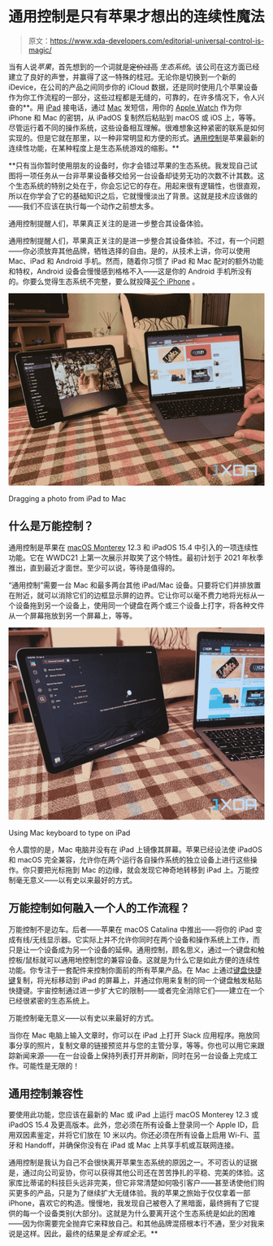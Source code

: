 # 通用控制是只有苹果才想出的连续性魔法

> 原文：<https://www.xda-developers.com/editorial-universal-control-is-magic/>

当有人说*苹果*，首先想到的一个词就是~~定价过高~~ *生态系统*。该公司在这方面已经建立了良好的声誉，并赢得了这一特殊的桂冠。无论你是切换到一个新的 iDevice，在公司的产品之间同步你的 iCloud 数据，还是同时使用几个苹果设备作为你工作流程的一部分，这些过程都是无缝的，可靠的，在许多情况下，令人兴奋的**。用 [iPad](https://www.xda-developers.com/best-ipad/) 接电话，通过 [Mac](https://www.xda-developers.com/best-macs/) 发短信，用你的 [Apple Watch](https://www.xda-developers.com/best-apple-watch/) 作为你 iPhone 和 Mac 的密钥，从 iPadOS 复制然后粘贴到 macOS 或 iOS 上，等等。尽管运行着不同的操作系统，这些设备相互理解。很难想象这种紧密的联系是如何实现的。但是它就在那里，以一种非常明显和方便的形式。[通用控制](https://www.xda-developers.com/how-to-use-universal-control/)是苹果最新的连续性功能，在某种程度上是生态系统游戏的缩影。**

 **只有当你暂时使用朋友的设备时，你才会错过苹果的生态系统。我发现自己试图将一项任务从一台非苹果设备移交给另一台设备却徒劳无功的次数不计其数。这个生态系统的特别之处在于，你会忘记它的存在。用起来很有逻辑性，也很直观，所以在你学会了它的基础知识之后，它就慢慢淡出了背景。这就是技术应该做的——我们不应该在执行每一个动作之前想太多。

通用控制提醒人们，苹果真正关注的是进一步整合其设备体验。

通用控制提醒人们，苹果真正关注的是进一步整合其设备体验。不过，有一个问题——你必须放弃其他品牌，牺牲选择的自由。是的，从技术上讲，你可以使用 Mac、iPad 和 Android 手机。然而，随着你习惯了 iPad 和 Mac 配对的额外功能和特权，Android 设备会慢慢感到格格不入——这是你的 Android 手机所没有的。你要么觉得生态系统不完整，要么就投降[买个 iPhone](https://www.xda-developers.com/best-iphone) 。

 <picture>![Universal Control demonstration](img/19c933a9c6a8f6f5e7edd47c25bdbb89.png)</picture> 

Dragging a photo from iPad to Mac

## 什么是万能控制？

通用控制是苹果在 [macOS Monterey](https://www.xda-developers.com/macos-monterey) 12.3 和 iPadOS 15.4 中引入的一项连续性功能。它在 WWDC21 上第一次展示并取笑了这个特性。最初计划于 2021 年秋季推出，直到最近才面世。至少可以说，等待是值得的。

“通用控制”需要一台 Mac 和最多两台其他 iPad/Mac 设备。只要将它们并排放置在附近，就可以消除它们的边框显示屏的边界。它让你可以毫不费力地将光标从一个设备拖到另一个设备上，使用同一个键盘在两个或三个设备上打字，将各种文件从一个屏幕拖放到另一个屏幕上，等等。

 <picture>![Universal Control demonstration](img/5bde654e882d8cf0ecf29a87179c9817.png)</picture> 

Using Mac keyboard to type on iPad

令人震惊的是，Mac 电脑并没有在 iPad 上镜像其屏幕。苹果已经设法使 iPadOS 和 macOS 完全兼容，允许你在两个运行各自操作系统的独立设备上进行这些操作。你只要把光标拖到 Mac 的边缘，就会发现它神奇地转移到 iPad 上。万能控制毫无意义——以有史以来最好的方式。

## 万能控制如何融入一个人的工作流程？

万能控制不是边车。后者——苹果在 macOS Catalina 中推出——将你的 iPad 变成有线/无线显示器。它实际上并不允许你同时在两个设备和操作系统上工作，而只是让一个设备成为另一个设备的延伸。通用控制，顾名思义，通过一个键盘和触控板/鼠标就可以通用地控制您的兼容设备。这就是为什么它是如此方便的连续性功能。你专注于一套配件来控制你面前的所有苹果产品。在 Mac 上通过[键盘快捷键](https://www.xda-developers.com/keyboard-shortcuts-mac/)复制，将光标移动到 iPad 的屏幕上，并通过你用来复制的同一个键盘触发粘贴快捷键。宇宙控制通过进一步扩大它的限制——或者完全消除它们——建立在一个已经很紧密的生态系统上。

万能控制毫无意义——以有史以来最好的方式。

当你在 Mac 电脑上输入文章时，你可以在 iPad 上打开 Slack 应用程序。拖放同事分享的照片，复制文章的链接预览并与您的主管分享，等等。你也可以用它来跟踪新闻来源——在一台设备上保持列表打开并刷新，同时在另一台设备上完成工作。可能性是无限的！

## 通用控制兼容性

要使用此功能，您应该在最新的 Mac 或 iPad 上运行 macOS Monterey 12.3 或 iPadOS 15.4 及更高版本。此外，您必须在所有设备上登录同一个 Apple ID，启用双因素鉴定，并将它们放在 10 米以内。你还必须在所有设备上启用 Wi-Fi、蓝牙和 Handoff，并确保你没有在 iPad 或 Mac 上共享手机或互联网连接。

通用控制是我认为自己不会很快离开苹果生态系统的原因之一。不可否认的证据是，通过向公司妥协，你可以获得其他公司还在苦苦挣扎的平稳、完美的体验。这家库比蒂诺的科技巨头远非完美，但它非常清楚如何吸引客户——甚至诱使他们购买更多的产品，只是为了继续扩大无缝体验。我的苹果之旅始于仅仅拿着一部 iPhone，喜欢它的构造。慢慢地，我发现自己被卷入了黑暗面，最终拥有了它提供的每一个设备类别(大部分)。这就是为什么要离开这个生态系统是如此的困难——因为你需要完全抛弃它来释放自己。和其他品牌混搭根本行不通，至少对我来说是这样。因此，最终的结果是*全有或全无*。**